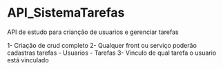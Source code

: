 # API_SistemaTarefas
API de estudo para crianção de usuarios e gerenciar tarefas

1- Criação de crud completo
2- Qualquer front ou serviço poderão cadastras tarefas
	- Usuarios
	- Tarefas
3- Vinculo de qual tarefa o usuario está vinculado
